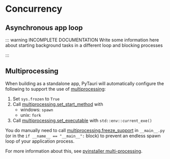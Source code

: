 # Concurrency

## Asynchronous app loop

::: warning INCOMPLETE DOCUMENTATION
Write some information here about starting background tasks in a different loop and blocking processes

:::

## Multiprocessing

When building as a standalone app, PyTauri will automatically configure the following to support the use
of [multiprocessing](https://docs.python.org/3/library/multiprocessing.html):

1. Set `sys.frozen` to `True`
2. Call [multiprocessing.set_start_method](https://docs.python.org/3/library/multiprocessing.html#multiprocessing.set_start_method) with
    - windows: `spawn`
    - unix: `fork`
3. Call [multiprocessing.set_executable](https://docs.python.org/3/library/multiprocessing.html#multiprocessing.set_executable)
with `std::env::current_exe()`



You do manually need to call [multiprocessing.freeze_support](https://docs.python.org/3/library/multiprocessing.html#multiprocessing.freeze_support)
in `__main__.py` (or in the `if __name__ == "__main__":` block) to prevent an endless spawn loop of your application process.

For more information about this, see [pyinstaller multi-processing](https://pyinstaller.org/en/v6.11.1/common-issues-and-pitfalls.html#multi-processing>).